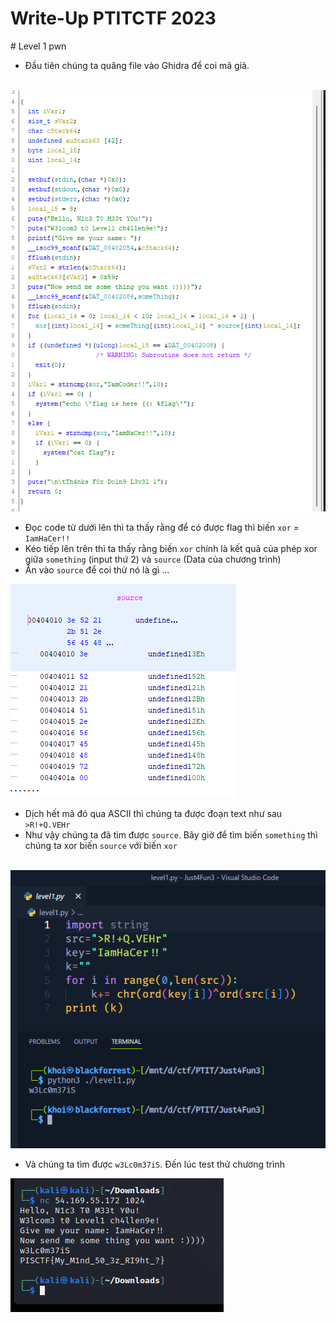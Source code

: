 <h1>Write-Up PTITCTF 2023</h1>
# Level 1 pwn

- Đầu tiên chúng ta quăng file vào Ghidra để coi mã giả.

<br>
<img src="./pseudo-code.png" alt="pseudo-code"/>
<br>

- Đọc code từ dưới lên thì ta thấy rằng để có được flag thì biến `xor` = `IamHaCer!!`
- Kéo tiếp lên trên thì ta thấy rằng biến `xor` chính là kết quả của phép xor giữa `something` (input thứ 2) và `source` (Data của chương trình)
- Ấn vào `source` để coi thử nó là gì ...

<img src="./source.png" alt="source"/>
<br>

- Dịch hết mã đó qua ASCII thì chúng ta được đoạn text như sau `>R!+Q.VEHr`
- Như vậy chúng ta đã tìm được `source`. Bây giờ để tìm biến `something` thì chúng ta xor biến `source` với biến `xor`
<br>
<img src="./solver.png" alt="solver">

- Và chúng ta tìm được `w3Lc0m37iS`. Đến lúc test thử chương trình

<img src="hack.png" alt="Complete"/>
